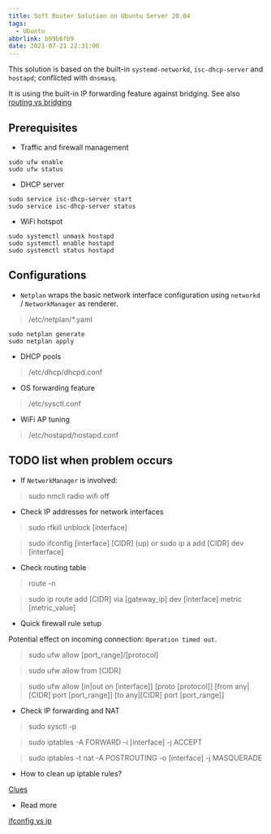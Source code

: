 ```yaml
---
title: Soft Router Solution on Ubuntu Server 20.04
tags:
  - Ubuntu
abbrlink: b09b6fb9
date: 2021-07-21 22:31:00
---
```


This solution is based on the built-in `systemd-networkd`, `isc-dhcp-server` and `hostapd`; conflicted with `dnsmasq`.

It is using the built-in IP forwarding feature against bridging. See also [routing vs bridging](https://en.wikipedia.org/wiki/Bridging_(networking))

## Prerequisites

- Traffic and firewall management

```
sudo ufw enable
sudo ufw status
```

- DHCP server

```
sudo service isc-dhcp-server start
sudo service isc-dhcp-server status
```

- WiFi hotspot

```
sudo systemctl unmask hostapd
sudo systemctl enable hostapd
sudo systemctl status hostapd
```

<!--more-->

## Configurations

- `Netplan` wraps the basic network interface configuration using `networkd` / `NetworkManager` as renderer.

> /etc/netplan/*.yaml

```
sudo netplan generate
sudo netplan apply
```

- DHCP pools

> /etc/dhcp/dhcpd.conf

- OS forwarding feature

> /etc/sysctl.conf

- WiFi AP tuning

> /etc/hostapd/hostapd.conf

## TODO list when problem occurs

- If `NetworkManager` is involved:
> sudo nmcli radio wifi off

- Check IP addresses for network interfaces

> sudo rfkill unblock [interface]

> sudo ifconfig [interface] [CIDR] (up)
or
> sudo ip a add [CIDR] dev [interface]

- Check routing table

> route -n

> sudo ip route add [CIDR] via [gateway_ip] dev [interface] metric [metric_value]

- Quick firewall rule setup

Potential effect on incoming connection: `Operation timed out`.

> sudo ufw allow [port_range]/[protocol]

> sudo ufw allow from [CIDR]

> sudo ufw allow [in|out on [interface]] [proto [protocol]] [from any|[CIDR] port [port_range]] [to any|[CIDR] port [port_range]]

- Check IP forwarding and NAT

> sudo sysctl -p

> sudo iptables -A FORWARD -i [interface] -j ACCEPT

> sudo iptables -t nat -A POSTROUTING -o [interface] -j MASQUERADE

- How to clean up iptable rules?

[Clues](https://serverfault.com/questions/200635/best-way-to-clear-all-iptables-rules)

- Read more

[ifconfig vs ip](https://www.tecmint.com/ifconfig-vs-ip-command-comparing-network-configuration/)